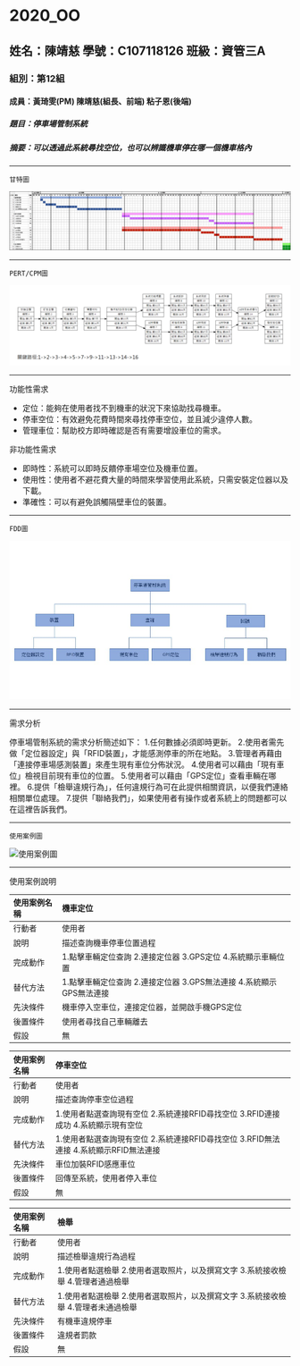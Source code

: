 # 2020_OO

## 姓名：陳靖慈    學號：C107118126    班級：資管三A

### 組別：第12組

#### 成員：黃琦雯(PM)  陳靖慈(組長、前端)  粘子恩(後端)

##### 題目：停車場管制系統

##### 摘要：可以透過此系統尋找空位，也可以辨識機車停在哪一個機車格內

---
`
甘特圖
`

![甘特圖](2.png "甘特圖")

---
`
PERT/CPM圖
`

![PERT/CPM](1.png "PERT/CPM")

---
功能性需求
* 定位：能夠在使用者找不到機車的狀況下來協助找尋機車。
* 停車空位：有效避免花費時間來尋找停車空位，並且減少違停人數。
* 管理車位：幫助校方即時確認是否有需要增設車位的需求。

非功能性需求
* 即時性：系統可以即時反饋停車場空位及機車位置。
* 使用性：使用者不避花費大量的時間來學習使用此系統，只需安裝定位器以及下載。
* 準確性：可以有避免誤觸隔壁車位的裝置。
---
`
FDD圖
`

![FDD圖](4.jpg "FDD圖")

---
需求分析

停車場管制系統的需求分析簡述如下：
1.任何數據必須即時更新。
2.使用者需先做「定位器設定」與「RFID裝置」，才能感測停車的所在地點。
3.管理者再藉由「連接停車場感測裝置」來產生現有車位分佈狀況。
4.使用者可以藉由「現有車位」檢視目前現有車位的位置。
5.使用者可以藉由「GPS定位」查看車輛在哪裡。
6.提供「檢舉違規行為」，任何違規行為可在此提供相關資訊，以便我們連絡相關單位處理。
7.提供「聯絡我們」，如果使用者有操作或者系統上的問題都可以在這裡告訴我們。

---
`
使用案例圖
`

![使用案例圖](３.png "使用案例圖")

---
使用案例說明

|使用案例名稱|機車定位|
|:-------------|:---------------|
|行動者|使用者|
|說明|描述查詢機車停車位置過程|
|完成動作|1.點擊車輛定位查詢 2.連接定位器 3.GPS定位 4.系統顯示車輛位置|
|替代方法|1.點擊車輛定位查詢 2.連接定位器 3.GPS無法連接 4.系統顯示GPS無法連接|
|先決條件|機車停入空車位，連接定位器，並開啟手機GPS定位|
|後置條件|使用者尋找自己車輛離去|
|假設|無|

|使用案例名稱|停車空位|
|:------------|:---------|
|行動者|使用者|
|說明|描述查詢停車空位過程|
|完成動作|1.使用者點選查詢現有空位 2.系統連接RFID尋找空位 3.RFID連接成功 4.系統顯示現有空位|
|替代方法|1.使用者點選查詢現有空位 2.系統連接RFID尋找空位 3.RFID無法連接 4.系統顯示RFID無法連接|
|先決條件|車位加裝RFID感應車位|
|後置條件|回傳至系統，使用者停入車位|
|假設|無|

|使用案例名稱|檢舉|
|:------------|:---------|
|行動者|使用者|
|說明|描述檢舉違規行為過程|
|完成動作|1.使用者點選檢舉 2.使用者選取照片，以及撰寫文字 3.系統接收檢舉 4.管理者通過檢舉|
|替代方法|1.使用者點選檢舉 2.使用者選取照片，以及撰寫文字 3.系統接收檢舉 4.管理者未通過檢舉|
|先決條件|有機車違規停車|
|後置條件|違規者罰款|
|假設|無|
